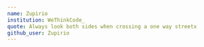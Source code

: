 ```yaml
---
name: Zupirio
institution: WeThinkCode_
quote: Always look both sides when crossing a one way streetx
github_user: Zupirio
---
```

